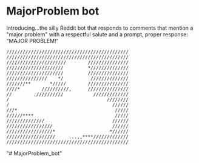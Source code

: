 # MajorProblem bot

Introducing...the silly Reddit bot that responds to comments that mention a "major problem" with a respectful salute and a prompt, proper response: "MAJOR PROBLEM!"

    /////////////////////////////////////////////
    /////////////////////////////////////////////
    //////////////////////        ///////////////
    /////////////////////         *//////////////
    /////////////////////         ///////////////
    ///////////////    */          //////////////
    ///////**       */////        ///////////////
    ////*        //////////,      ///////////////
    //        .//////////           /////////////
    /                                    ////////
    /                                      //////
    ///*                                    /////
    //////****                              /////
    //////////////                         //////
    /////////////////                      //////
    /////////////////*                    *//////
    //////////////////     ...,,****/////////////
    /////////////////////////////////////////////

"# MajorProblem_bot" 
